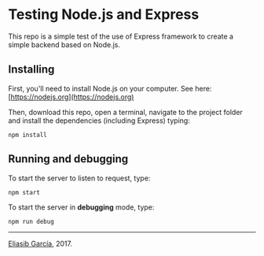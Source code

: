 # Testing Node.js and Express

This repo is a simple test of the use of Express framework to create a simple backend based on Node.js.

## Installing
First, you'll need to install Node.js on your computer. See here: [https://nodejs.org](https://nodejs.org)

Then, download this repo, open a terminal, navigate to the project folder and install the dependencies (including Express) typing:

`npm install`

## Running and debugging

To start the server to listen to request, type:

`npm start`

To start the server in **debugging** mode, type:

`npm run debug`

----------

[Eliasib García](https://github.com/eliasib13), 2017.